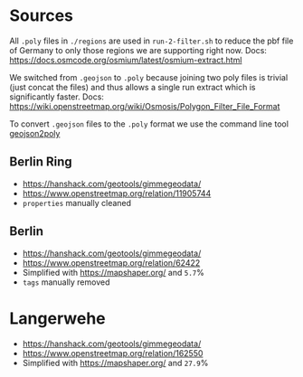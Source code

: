 # Sources
All `.poly` files in `./regions` are used in `run-2-filter.sh` to reduce the pbf file of Germany to only those regions we are supporting right now.
Docs: https://docs.osmcode.org/osmium/latest/osmium-extract.html

We switched from `.geojson` to `.poly` because joining two poly files is trivial (just concat the files) and thus allows a single run extract which is significantly faster.
Docs: https://wiki.openstreetmap.org/wiki/Osmosis/Polygon_Filter_File_Format

To convert `.geojson` files to the `.poly` format we use the command line tool [geojson2poly](https://www.npmjs.com/package/geojson2poly)

## Berlin Ring

- https://hanshack.com/geotools/gimmegeodata/
- https://www.openstreetmap.org/relation/11905744
- `properties` manually cleaned

## Berlin

- https://hanshack.com/geotools/gimmegeodata/
- https://www.openstreetmap.org/relation/62422
- Simplified with https://mapshaper.org/ and `5.7`%
- `tags` manually removed

# Langerwehe

- https://hanshack.com/geotools/gimmegeodata/
- https://www.openstreetmap.org/relation/162550
- Simplified with https://mapshaper.org/ and `27.9`%

